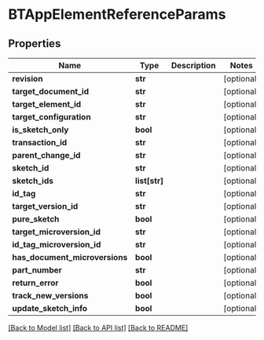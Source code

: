 # BTAppElementReferenceParams

## Properties
Name | Type | Description | Notes
------------ | ------------- | ------------- | -------------
**revision** | **str** |  | [optional] 
**target_document_id** | **str** |  | [optional] 
**target_element_id** | **str** |  | [optional] 
**target_configuration** | **str** |  | [optional] 
**is_sketch_only** | **bool** |  | [optional] 
**transaction_id** | **str** |  | [optional] 
**parent_change_id** | **str** |  | [optional] 
**sketch_id** | **str** |  | [optional] 
**sketch_ids** | **list[str]** |  | [optional] 
**id_tag** | **str** |  | [optional] 
**target_version_id** | **str** |  | [optional] 
**pure_sketch** | **bool** |  | [optional] 
**target_microversion_id** | **str** |  | [optional] 
**id_tag_microversion_id** | **str** |  | [optional] 
**has_document_microversions** | **bool** |  | [optional] 
**part_number** | **str** |  | [optional] 
**return_error** | **bool** |  | [optional] 
**track_new_versions** | **bool** |  | [optional] 
**update_sketch_info** | **bool** |  | [optional] 

[[Back to Model list]](../README.md#documentation-for-models) [[Back to API list]](../README.md#documentation-for-api-endpoints) [[Back to README]](../README.md)


